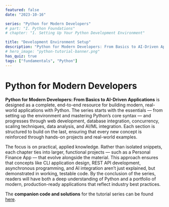 ```yaml
---
featured: false
date: "2023-10-16"

series: "Python for Modern Developers"
# part: "I. Python Foundations"
# chapter: "1. Setting Up Your Python Development Environment"

title: "Development Environment Setup"
description: "Python for Modern Developers: From Basics to AI-Driven Applications is designed as a complete, end-to-end resource for building modern, real-world applications with Python."
# hero_image: "python-tutorial-banner.png"
has_quiz: true
tags: ["fundamentals", "Python"]
---
```


# Python for Modern Developers

**Python for Modern Developers: From Basics to AI-Driven Applications** is designed as a complete, end-to-end resource for building modern, real-world applications with Python. The series starts with the essentials — from setting up the environment and mastering Python’s core syntax — and progresses through web development, database integration, concurrency, scaling techniques, data analysis, and AI/ML integration. Each section is structured to build on the last, ensuring that every new concept is reinforced through hands-on projects and real-world examples.

The focus is on practical, applied knowledge. Rather than isolated snippets, each chapter ties into larger, functional projects — such as a Personal Finance App — that evolve alongside the material. This approach ensures that concepts like CLI application design, REST API development, asynchronous programming, and AI integration aren’t just explained, but demonstrated in working, testable code. By the conclusion of the series, readers will have both a deep understanding of Python and a portfolio of modern, production-ready applications that reflect industry best practices.

The **companion code and solutions** for the tutorial series can be found <a href="https://github.com/WalidNewaz/python_tutorials" target="_blank">here</a>.
